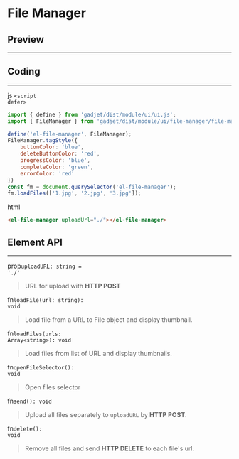 # File Manager

## Preview
---
<el-file-manager></el-file-manager>

## Coding
---

<el-tag class="title-block">js <code>\<script defer></code></el-tag>
```js
import { define } from 'gadjet/dist/module/ui/ui.js';
import { FileManager } from 'gadjet/dist/module/ui/file-manager/file-manager.js';

define('el-file-manager', FileManager);
FileManager.tagStyle({
    buttonColor: 'blue',
    deleteButtonColor: 'red',
    progressColor: 'blue',
    completeColor: 'green',
    errorColor: 'red'
})
const fm = document.querySelector('el-file-manager');
fm.loadFiles(['1.jpg', '2.jpg', '3.jpg']);
```

<el-tag class="title-block">html</el-tag>
```html
<el-file-manager uploadUrl="./"></el-file-manager>
```

## Element API
---
<el-tag class="title-block">prop<code>uploadURL: string = './'</code></el-tag>
<blockquote class="fn-detail">
URL for upload with <b>HTTP POST</b>
</blockquote>

<el-tag class="title-block">fn<code>loadFile(url: string): void</code></el-tag>
<blockquote class="fn-detail">
Load file from a URL to File object and display thumbnail.
</blockquote>

<el-tag class="title-block">fn<code>loadFiles(urls: Array\<string>): void</code></el-tag>
<blockquote class="fn-detail">
Load files from list of URL and display thumbnails.
</blockquote>

<el-tag class="title-block">fn<code>openFileSelector(): void</code></el-tag>
<blockquote class="fn-detail">
Open files selector
</blockquote>

<el-tag class="title-block">fn<code>send(): void</code></el-tag>
<blockquote class="fn-detail">
Upload all files separately to <code>uploadURL</code> by <b>HTTP POST</b>.
</blockquote>

<el-tag class="title-block">fn<code>delete(): void</code></el-tag>
<blockquote class="fn-detail">
Remove all files and send <b>HTTP DELETE</b> to each file's url.
</blockquote>